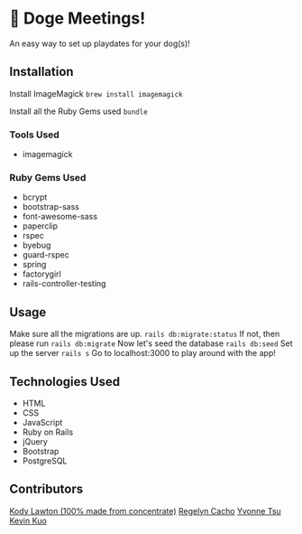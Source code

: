 # 🐾 Doge Meetings!

An easy way to set up playdates for your dog(s)!

## Installation
Install ImageMagick
`brew install imagemagick`

Install all the Ruby Gems used
`bundle`

### Tools Used
* imagemagick

### Ruby Gems Used
* bcrypt
* bootstrap-sass
* font-awesome-sass
* paperclip
* rspec
* byebug
* guard-rspec
* spring
* factorygirl
* rails-controller-testing

## Usage
Make sure all the migrations are up.
`rails db:migrate:status`
If not, then please run
`rails db:migrate`
Now let's seed the database
`rails db:seed`
Set up the server
`rails s`
Go to localhost:3000 to play around with the app!

## Technologies Used
* HTML
* CSS
* JavaScript
* Ruby on Rails
* jQuery
* Bootstrap
* PostgreSQL

## Contributors
[Kody Lawton (100% made from concentrate)](https://github.com/klawton1)
[Regelyn Cacho](https://github.com/rccacho)
[Yvonne Tsu](https://github.com/tsuyy)
[Kevin Kuo](https://github.com/kkuo57)
